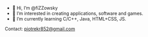 - 👋 Hi, I’m @fiZZowsky
- 👀 I’m interested in creating applications, software and games.
- 🌱 I’m currently learning C/C++, Java, HTML+CSS, JS.

Contact: piotrekr852@gmail.com
<!---💞️ I’m looking to collaborate on ...
- 📫 How to reach me ...


fiZZowsky/fiZZowsky is a ✨ special ✨ repository because its `README.md` (this file) appears on your GitHub profile.
You can click the Preview link to take a look at your changes.
--->
